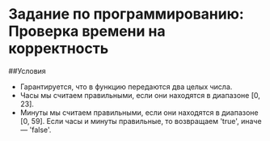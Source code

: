 # Задание по программированию: Проверка времени на корректность
##Условия
- Гарантируется, что в функцию передаются два целых числа.
- Часы мы считаем правильными, если они находятся в диапазоне [0, 23].
- Минуты мы считаем правильными, если они находятся в диапазоне [0, 59]. Если часы и минуты правильные, то возвращаем 'true', иначе — 'false'.
